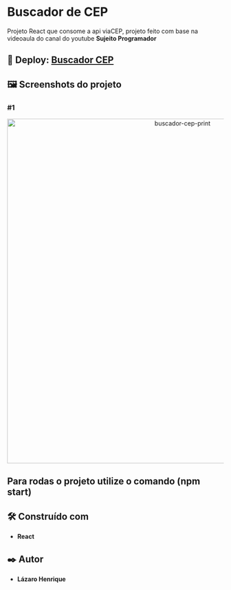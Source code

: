 # Buscador de CEP

Projeto React que consome a api viaCEP, projeto feito com base na videoaula do canal do youtube **Sujeito Programador**
## 👀 Deploy: <a href="https://buscador-cep-react-five.vercel.app" target="_blank">Buscador CEP</a>

## 🖼 Screenshots do projeto

### #1
<p align="center">
  <img align="center" src="https://user-images.githubusercontent.com/78514404/235199507-8be3faf2-4b54-4ae8-a2be-072fe3b6f539.PNG" alt="buscador-cep-print" width="800"/>
</p>

## Para rodas o projeto utilize o comando (**npm start**) 

## 🛠️ Construído com

* **React**

## ✒️ Autor

* **Lázaro Henrique** 
